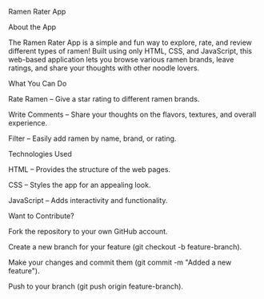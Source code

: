 Ramen Rater App

About the App

 The Ramen Rater App is a simple and fun way to explore, rate, and review different types of ramen! Built using only HTML, CSS, and JavaScript, this web-based application lets you browse various ramen brands, leave ratings, and share your thoughts with other noodle lovers.

What You Can Do

 Rate Ramen – Give a star rating to different ramen brands.

 Write Comments – Share your thoughts on the flavors, textures, and overall experience.

 Filter – Easily add ramen by name, brand, or rating.

Technologies Used

 HTML – Provides the structure of the web pages.

 CSS – Styles the app for an appealing look.

 JavaScript – Adds interactivity and functionality.

Want to Contribute?

 Fork the repository to your own GitHub account.

 Create a new branch for your feature (git checkout -b feature-branch).

 Make your changes and commit them (git commit -m "Added a new feature").

 Push to your branch (git push origin feature-branch).

